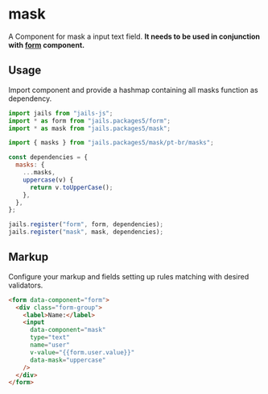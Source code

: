 # mask

A Component for mask a input text field.
**It needs to be used in conjunction with [form](../form) component.**

## Usage

Import component and provide a hashmap containing all masks function as dependency.

```js
import jails from "jails-js";
import * as form from "jails.packages5/form";
import * as mask from "jails.packages5/mask";

import { masks } from "jails.packages5/mask/pt-br/masks";

const dependencies = {
  masks: {
    ...masks,
    uppercase(v) {
      return v.toUpperCase();
    },
  },
};

jails.register("form", form, dependencies);
jails.register("mask", mask, dependencies);
```

## Markup

Configure your markup and fields setting up rules matching with desired validators.

```html
<form data-component="form">
  <div class="form-group">
    <label>Name:</label>
    <input
      data-component="mask"
      type="text"
      name="user"
      v-value="{{form.user.value}}"
      data-mask="uppercase"
    />
  </div>
</form>
```
